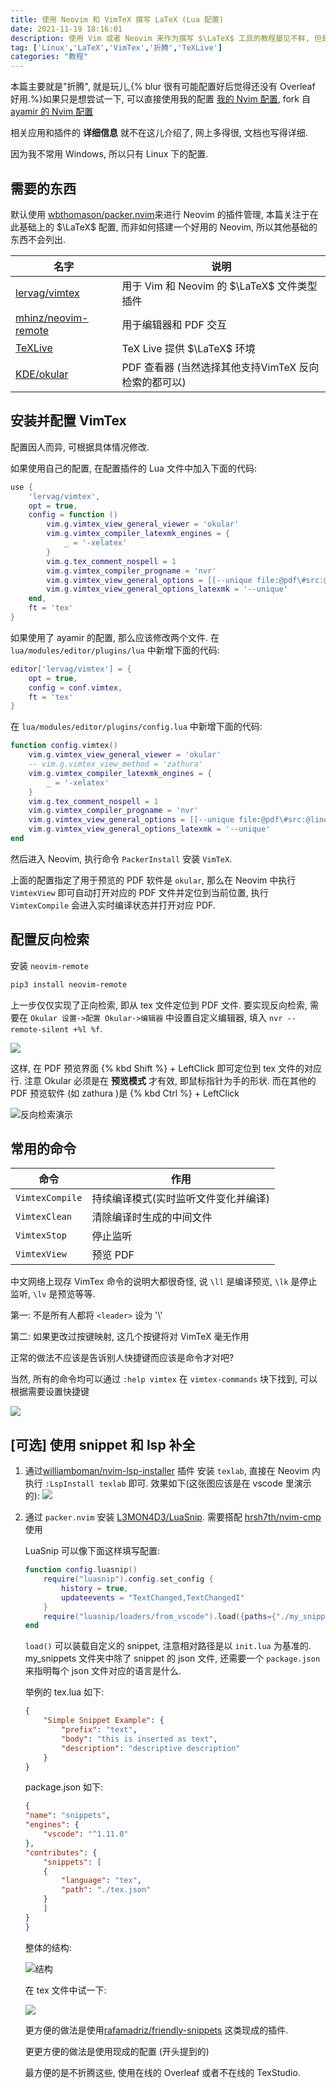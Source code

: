 ```yaml
---
title: 使用 Neovim 和 VimTeX 撰写 LaTeX (Lua 配置)
date: 2021-11-19 18:16:01
description: 使用 Vim 或者 Neovim 来作为撰写 $\LaTeX$ 工具的教程屡见不鲜, 但是大都是基于 VimScript, 很少见到有使用 Lua 配置的
tag: ['Linux','LaTeX','VimTex','折腾','TeXLive']
categories: "教程"
---
```


本篇主要就是"折腾", 就是玩儿,{% blur 很有可能配置好后觉得还没有 Overleaf 好用.%}如果只是想尝试一下, 可以直接使用我的配置 [我的 Nvim 配置](https://github.com/ayasa520/nvimdots), fork 自 [ayamir 的 Nvim 配置](https://github.com/ayamir/nvimdots)

相关应用和插件的 **详细信息** 就不在这儿介绍了, 网上多得很, 文档也写得详细.

因为我不常用 Windows, 所以只有 Linux 下的配置.

## 需要的东西
默认使用 [wbthomason/packer.nvim](https://github.com/wbthomason/packer.nvim)来进行 Neovim 的插件管理, 本篇关注于在此基础上的 $\LaTeX$ 配置, 而非如何搭建一个好用的 Neovim, 所以其他基础的东西不会列出. 

| 名字   | 说明|
|--------------- | --------------- |
|[lervag/vimtex](https://github.com/lervag/vimtex)|用于 Vim 和 Neovim 的 $\LaTeX$ 文件类型插件|
| [mhinz/neovim-remote](https://github.com/mhinz/neovim-remote)   | 用于编辑器和 PDF 交互|
| [TeXLive](https://tug.org/texlive/acquire-netinstall.html)|TeX Live 提供 $\LaTeX$ 环境|
| [KDE/okular](https://github.com/KDE/okular)|PDF 查看器 (当然选择其他支持VimTeX 反向检索的都可以)|

## 安装并配置 VimTex

配置因人而异, 可根据具体情况修改. 

如果使用自己的配置, 在配置插件的 Lua 文件中加入下面的代码:

```Lua
use { 
    'lervag/vimtex',
    opt = true,
    config = function ()
        vim.g.vimtex_view_general_viewer = 'okular'
        vim.g.vimtex_compiler_latexmk_engines = {
            _ = '-xelatex'
        }
        vim.g.tex_comment_nospell = 1
        vim.g.vimtex_compiler_progname = 'nvr'
        vim.g.vimtex_view_general_options = [[--unique file:@pdf\#src:@line@tex]]
        vim.g.vimtex_view_general_options_latexmk = '--unique'
    end,
    ft = 'tex'
}
```

如果使用了 ayamir 的配置, 那么应该修改两个文件. 在 `lua/modules/editor/plugins/lua` 中新增下面的代码:

```lua
editor['lervag/vimtex'] = {
    opt = true,
    config = conf.vimtex,
    ft = 'tex'
}
```
在 `lua/modules/editor/plugins/config.lua` 中新增下面的代码:

```lua
function config.vimtex()
    vim.g.vimtex_view_general_viewer = 'okular'
    -- vim.g.vimtex_view_method = 'zathura'
    vim.g.vimtex_compiler_latexmk_engines = {
        _ = '-xelatex'
    }
    vim.g.tex_comment_nospell = 1
    vim.g.vimtex_compiler_progname = 'nvr'
    vim.g.vimtex_view_general_options = [[--unique file:@pdf\#src:@line@tex]]
    vim.g.vimtex_view_general_options_latexmk = '--unique'
end
```

然后进入 Neovim, 执行命令 `PackerInstall` 安装 `VimTeX`.

上面的配置指定了用于预览的 PDF 软件是 `okular`, 那么在 Neovim 中执行 `VimtexView` 即可自动打开对应的 PDF 文件并定位到当前位置, 执行 `VimtexCompile` 会进入实时编译状态并打开对应 PDF. 

## 配置反向检索

安装 `neovim-remote` 

```bash
pip3 install neovim-remote
```

上一步仅仅实现了正向检索, 即从 tex 文件定位到 PDF 文件. 要实现反向检索, 需要在 `Okular 设置->配置 Okular->编辑器` 中设置自定义编辑器, 填入 `nvr --remote-silent +%l %f`.

![](https://cdn.jsdelivr.net/npm/rikka-os2@1.0.5/img/2021-11-19_19-36.png)

这样, 在 PDF 预览界面 {% kbd Shift %} + LeftClick 即可定位到 tex 文件的对应行. 注意 Okular 必须是在 **预览模式** 才有效, 即鼠标指针为手的形状. 而在其他的 PDF 预览软件 (如 zathura )是 {% kbd Ctrl %} + LeftClick


![反向检索演示](https://cdn.jsdelivr.net/npm/rikka-os2@1.0.5/img/h1k1e-i5388.gif)

## 常用的命令

| 命令   |  作用   |
|--------------- | --------------- |
| `VimtexCompile`        | 持续编译模式(实时监听文件变化并编译)   |
|`VimtexClean`| 清除编译时生成的中间文件 |
|`VimtexStop`|停止监听|
|`VimtexView`|预览 PDF|


中文网络上现存 VimTex 命令的说明大都很奇怪, 说 `\ll` 是编译预览, `\lk` 是停止监听, `\lv` 是预览等等. 

第一: 不是所有人都将 `<leader>` 设为 '\\'

第二: 如果更改过按键映射, 这几个按键将对 VimTeX 毫无作用

正常的做法不应该是告诉别人快捷键而应该是命令才对吧?


当然, 所有的命令均可以通过 `:help vimtex` 在 `vimtex-commands` 块下找到, 可以根据需要设置快捷键

![](https://cdn.jsdelivr.net/npm/rikka-os2@1.0.5/img/ahdnuihg)

## [可选] 使用 snippet 和 lsp 补全

1. 通过[williamboman/nvim-lsp-installer](https://github.com/williamboman/nvim-lsp-installer) 插件 安装 `texlab`, 直接在 Neovim 内执行 `:LspInstall texlab` 即可. 效果如下(这张图应该是在 vscode 里演示的):
![](https://cdn.jsdelivr.net/gh/latex-lsp/texlab/docs/demo.gif)


2. 通过 `packer.nvim` 安装
   [L3MON4D3/LuaSnip](https://github.com/L3MON4D3/LuaSnip). 需要搭配 [hrsh7th/nvim-cmp](https://github.com/hrsh7th/nvim-cmp) 使用
    
    LuaSnip 可以像下面这样填写配置:

    ```Lua
    function config.luasnip()
        require("luasnip").config.set_config {
            history = true,
            updateevents = "TextChanged,TextChangedI"
        }
        require("luasnip/loaders/from_vscode").load({paths={"./my_snippets"}})
    end
    ```
    
    `load()` 可以装载自定义的 snippet, 注意相对路径是以 `init.lua` 为基准的. my_snippets 文件夹中除了 snippet 的 json 文件, 还需要一个 `package.json` 来指明每个 json 文件对应的语言是什么.

    举例的 tex.lua 如下:

    ```json
    {
        "Simple Snippet Example": {
            "prefix": "text",
            "body": "this is inserted as text",
            "description": "descriptive description"
        }
    } 
    ```
    
    package.json 如下:

    ```json
    {
    "name": "snippets",
    "engines": {
        "vscode": "^1.11.0"
    },
    "contributes": {
        "snippets": [
        {
            "language": "tex",
            "path": "./tex.json"
        }
        ]
    }
    }

    ```
    整体的结构:

    ![结构](https://cdn.jsdelivr.net/npm/rikka-os2@1.0.5/img/结构.png "结构")

    在 tex 文件中试一下:

    ![](https://cdn.jsdelivr.net/npm/rikka-os2@1.0.5/img/yihr4-c9ea6.gif) 

    更方便的做法是使用[rafamadriz/friendly-snippets](https://github.com/rafamadriz/friendly-snippets) 这类现成的插件.

    更更方便的做法是使用现成的配置 (开头提到的)

    最方便的是不折腾这些, 使用在线的 Overleaf 或者不在线的 TexStudio.

